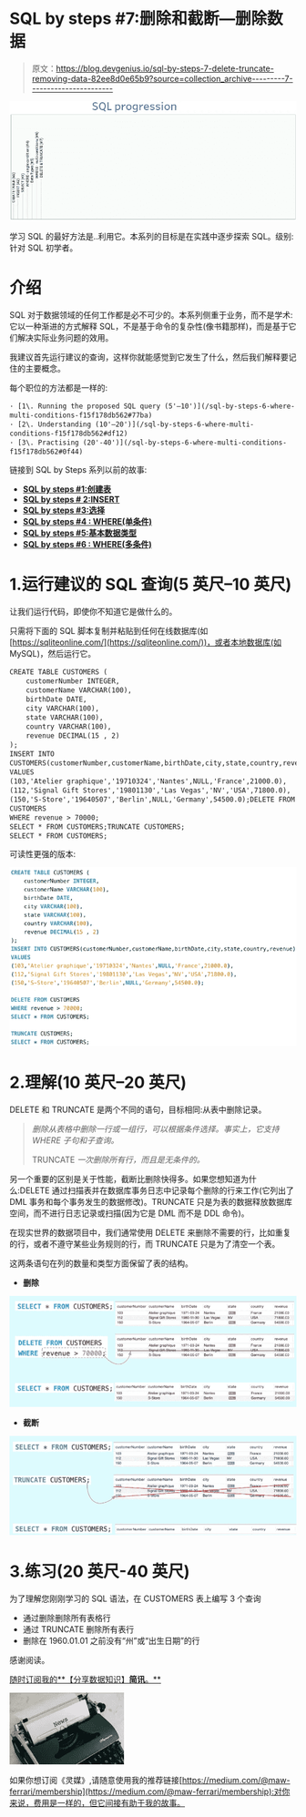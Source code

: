 # SQL by steps #7:删除和截断—删除数据

> 原文：<https://blog.devgenius.io/sql-by-steps-7-delete-truncate-removing-data-82ee8d0e65b9?source=collection_archive---------7----------------------->

![](img/842420b85179b8ccfe68c51ea53328fa.png)

学习 SQL 的最好方法是..利用它。本系列的目标是在实践中逐步探索 SQL。级别:针对 SQL 初学者。

# 介绍

SQL 对于数据领域的任何工作都是必不可少的。本系列侧重于业务，而不是学术:它以一种渐进的方式解释 SQL，不是基于命令的复杂性(像书籍那样)，而是基于它们解决实际业务问题的效用。

我建议首先运行建议的查询，这样你就能感觉到它发生了什么，然后我们解释要记住的主要概念。

每个职位的方法都是一样的:

```
· [1\. Running the proposed SQL query (5'–10')](/sql-by-steps-6-where-multi-conditions-f15f178db562#77ba)
· [2\. Understanding (10'–20')](/sql-by-steps-6-where-multi-conditions-f15f178db562#df12)
· [3\. Practising (20'-40')](/sql-by-steps-6-where-multi-conditions-f15f178db562#0f44)
```

链接到 SQL by Steps 系列以前的故事:

*   [**SQL by steps #1:创建表**](/sql-by-steps-1-create-table-8b0dad9b9e89?source=your_stories_page----------------------------------------)
*   [**SQL by steps # 2:INSERT**](/sql-by-steps-2-insert-ba57c972c7b7?source=your_stories_page----------------------------------------)
*   [**SQL by steps #3:选择**](/sql-by-steps-3-select-920a97e30574?source=your_stories_page----------------------------------------)
*   [**SQL by steps #4 : WHERE(单条件)**](/sql-by-steps-4-where-single-condition-791b68cf1bb?source=your_stories_page----------------------------------------)
*   [**SQL by steps #5:基本数据类型**](/sql-by-steps-5-essential-data-types-9ff72cab0628?source=your_stories_page----------------------------------------)
*   [**SQL by steps #6 : WHERE(多条件)**](/sql-by-steps-6-where-multi-conditions-f15f178db562)

# 1.运行建议的 SQL 查询(5 英尺–10 英尺)

让我们运行代码，即使你不知道它是做什么的。

只需将下面的 SQL 脚本复制并粘贴到任何在线数据库(如[https://sqliteonline.com/](https://sqliteonline.com/))，或者本地数据库(如 MySQL)，然后运行它。

```
CREATE TABLE CUSTOMERS (
    customerNumber INTEGER,
    customerName VARCHAR(100),
    birthDate DATE,
    city VARCHAR(100),
    state VARCHAR(100),
    country VARCHAR(100),
    revenue DECIMAL(15 , 2)
);
INSERT INTO CUSTOMERS(customerNumber,customerName,birthDate,city,state,country,revenue)
VALUES 
(103,'Atelier graphique','19710324','Nantes',NULL,'France',21000.0),
(112,'Signal Gift Stores','19801130','Las Vegas','NV','USA',71800.0),
(150,'S-Store','19640507','Berlin',NULL,'Germany',54500.0);DELETE FROM CUSTOMERS
WHERE revenue > 70000;
SELECT * FROM CUSTOMERS;TRUNCATE CUSTOMERS;
SELECT * FROM CUSTOMERS;
```

可读性更强的版本:

![](img/fc1072299b9b8216e676ae64b7f67318.png)

# 2.理解(10 英尺–20 英尺)

DELETE 和 TRUNCATE 是两个不同的语句，目标相同:从表中删除记录。

> *删除从表格中删除一行或一组行，可以根据条件选择。事实上，它支持 WHERE 子句和子查询。*
> 
> TRUNCATE *一次删除所有行，而且是无条件的。*

另一个重要的区别是关于性能，截断比删除快得多。如果您想知道为什么:DELETE 通过扫描表并在数据库事务日志中记录每个删除的行来工作(它列出了 DML 事务和每个事务发生的数据修改)。TRUNCATE 只是为表的数据释放数据库空间，而不进行日志记录或扫描(因为它是 DML 而不是 DDL 命令)。

在现实世界的数据项目中，我们通常使用 DELETE 来删除不需要的行，比如重复的行，或者不遵守某些业务规则的行，而 TRUNCATE 只是为了清空一个表。

这两条语句在列的数量和类型方面保留了表的结构。

*   **删除**

![](img/217b0c9b00d44fb5973abba7ec1e2878.png)

*   **截断**

![](img/5e19f2fd4af60ddfe936147464ee83b6.png)

# 3.练习(20 英尺-40 英尺)

为了理解您刚刚学习的 SQL 语法，在 CUSTOMERS 表上编写 3 个查询

*   通过删除删除所有表格行
*   通过 TRUNCATE 删除所有表行
*   删除在 1960.01.01 之前没有“州”或“出生日期”的行

感谢阅读。

[随时订阅我的**【分享数据知识】**简讯**。**](http://eepurl.com/humfIH)

![](img/da472dcf42ba26d5ca1bacf3019993f8.png)

如果你想订阅《灵媒》,请随意使用我的推荐链接[https://medium.com/@maw-ferrari/membership](https://medium.com/@maw-ferrari/membership):对你来说，费用是一样的，但它间接有助于我的故事。